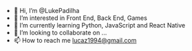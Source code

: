 - 👋 Hi, I’m @LukePadilha
- 👀 I’m interested in Front End, Back End, Games
- 🌱 I’m currently learning Python, JavaScript and React Native
- 💞️ I’m looking to collaborate on ...
- 📫 How to reach me lucaz1994@gmail.com

<!---
LukePadilha/LukePadilha is a ✨ special ✨ repository because its `README.md` (this file) appears on your GitHub profile.
You can click the Preview link to take a look at your changes.
--->
